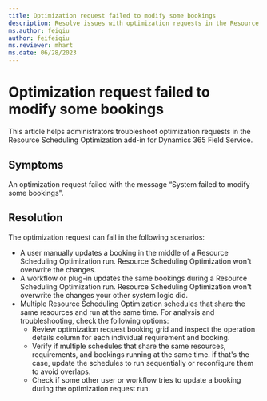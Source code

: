 ```yaml
---
title: Optimization request failed to modify some bookings
description: Resolve issues with optimization requests in the Resource Scheduling Optimization add-in for Dynamics 365 Field Service.
ms.author: feiqiu
author: feifeiqiu
ms.reviewer: mhart
ms.date: 06/28/2023
---
```


# Optimization request failed to modify some bookings

This article helps administrators troubleshoot optimization requests in the Resource Scheduling Optimization add-in for Dynamics 365 Field Service.

## Symptoms

An optimization request failed with the message “System failed to modify some bookings".

## Resolution

The optimization request can fail in the following scenarios:

- A user manually updates a booking in the middle of a Resource Scheduling Optimization run. Resource Scheduling Optimization won't overwrite the changes.
- A workflow or plug-in updates the same bookings during a Resource Scheduling Optimization run. Resource Scheduling Optimization won't overwrite the changes your other system logic did.
- Multiple Resource Scheduling Optimization schedules that share the same resources and run at the same time. For analysis and troubleshooting, check the following options:
  - Review optimization request booking grid and inspect the operation details column for each individual requirement and booking.
  - Verify if multiple schedules that share the same resources, requirements, and bookings running at the same time. if that's the case, update the schedules to run sequentially or reconfigure them to avoid overlaps.
  - Check if some other user or workflow tries to update a booking during the optimization request run.
